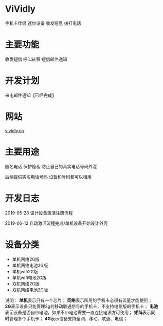 # ViVidly
手机卡伴侣 迷你设备 收发短息 拨打电话

# 主要功能
收发短信
呼叫转移
短信邮件通知

# 开发计划
来电邮件通知【已经完成】

# 网站
[vividly.cn](http://vividly.cn)


# 主要用途
匿名电话 保护隐私 防止自己的真实电话号码外泄 

后续提供实名电话号码 设备和号码都可以租用

# 开发日志

2019-05-28 设计设备激活注册流程

2019-06-12 自动激活流程完成/单机设备开始设计外壳


# 设备分类
* 单机网络2G版
* 单机网络电池2G版
* 单机wifi2G版
* 单机wifi电池2G版
* 双机网络2G版
* 双机网络电池2G版

说明：
**单机**表示只有一个芯片；
**网络**表示所用的手机卡必须有流量才能使用；
**2G**表示设备只能管理2g的移动联通信号的手机卡，不支持电信版的手机卡；
**电池**表示设备是否自带电池，如果不带电池需要一直连接电源方可使用；
**矩阵**表示同时管理多个手机卡；
**4G**表示设备支持全网，移动、联通、电信；
